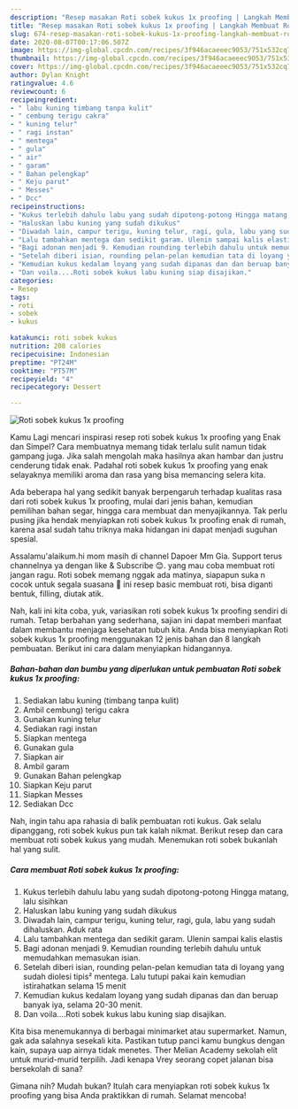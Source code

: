 ```yaml
---
description: "Resep masakan Roti sobek kukus 1x proofing | Langkah Membuat Roti sobek kukus 1x proofing Yang Sempurna"
title: "Resep masakan Roti sobek kukus 1x proofing | Langkah Membuat Roti sobek kukus 1x proofing Yang Sempurna"
slug: 674-resep-masakan-roti-sobek-kukus-1x-proofing-langkah-membuat-roti-sobek-kukus-1x-proofing-yang-sempurna
date: 2020-08-07T00:17:06.507Z
image: https://img-global.cpcdn.com/recipes/3f946acaeeec9053/751x532cq70/roti-sobek-kukus-1x-proofing-foto-resep-utama.jpg
thumbnail: https://img-global.cpcdn.com/recipes/3f946acaeeec9053/751x532cq70/roti-sobek-kukus-1x-proofing-foto-resep-utama.jpg
cover: https://img-global.cpcdn.com/recipes/3f946acaeeec9053/751x532cq70/roti-sobek-kukus-1x-proofing-foto-resep-utama.jpg
author: Dylan Knight
ratingvalue: 4.6
reviewcount: 6
recipeingredient:
- " labu kuning timbang tanpa kulit"
- " cembung terigu cakra"
- " kuning telur"
- " ragi instan"
- " mentega"
- " gula"
- " air"
- " garam"
- " Bahan pelengkap"
- " Keju parut"
- " Messes"
- " Dcc"
recipeinstructions:
- "Kukus terlebih dahulu labu yang sudah dipotong-potong Hingga matang, lalu sisihkan"
- "Haluskan labu kuning yang sudah dikukus"
- "Diwadah lain, campur terigu, kuning telur, ragi, gula, labu yang sudah dihaluskan. Aduk rata"
- "Lalu tambahkan mentega dan sedikit garam. Ulenin sampai kalis elastis"
- "Bagi adonan menjadi 9. Kemudian rounding terlebih dahulu untuk memudahkan memasukan isian."
- "Setelah diberi isian, rounding pelan-pelan kemudian tata di loyang yang sudah diolesi tipis² mentega. Lalu tutupi pakai kain kemudian istirahatkan selama 15 menit"
- "Kemudian kukus kedalam loyang yang sudah dipanas dan dan beruap banyak iya, selama 20-30 menit."
- "Dan voila....Roti sobek kukus labu kuning siap disajikan."
categories:
- Resep
tags:
- roti
- sobek
- kukus

katakunci: roti sobek kukus 
nutrition: 208 calories
recipecuisine: Indonesian
preptime: "PT24M"
cooktime: "PT57M"
recipeyield: "4"
recipecategory: Dessert

---
```



![Roti sobek kukus 1x proofing](https://img-global.cpcdn.com/recipes/3f946acaeeec9053/751x532cq70/roti-sobek-kukus-1x-proofing-foto-resep-utama.jpg)

Kamu Lagi mencari inspirasi resep roti sobek kukus 1x proofing yang Enak dan Simpel? Cara membuatnya memang tidak terlalu sulit namun tidak gampang juga. Jika salah mengolah maka hasilnya akan hambar dan justru cenderung tidak enak. Padahal roti sobek kukus 1x proofing yang enak selayaknya memiliki aroma dan rasa yang bisa memancing selera kita.

Ada beberapa hal yang sedikit banyak berpengaruh terhadap kualitas rasa dari roti sobek kukus 1x proofing, mulai dari jenis bahan, kemudian pemilihan bahan segar, hingga cara membuat dan menyajikannya. Tak perlu pusing jika hendak menyiapkan roti sobek kukus 1x proofing enak di rumah, karena asal sudah tahu triknya maka hidangan ini dapat menjadi suguhan spesial.

Assalamu&#39;alaikum.hi mom masih di channel Dapoer Mm Gia. Support terus channelnya ya dengan like &amp; Subscribe 😊. yang mau coba membuat roti jangan ragu. Roti sobek memang nggak ada matinya, siapapun suka n cocok untuk segala suasana 🤗 ini resep basic membuat roti, bisa diganti bentuk, filling, diutak atik.


Nah, kali ini kita coba, yuk, variasikan roti sobek kukus 1x proofing sendiri di rumah. Tetap berbahan yang sederhana, sajian ini dapat memberi manfaat dalam membantu menjaga kesehatan tubuh kita. Anda bisa menyiapkan Roti sobek kukus 1x proofing menggunakan 12 jenis bahan dan 8 langkah pembuatan. Berikut ini cara dalam menyiapkan hidangannya.

<!--inarticleads1-->

##### Bahan-bahan dan bumbu yang diperlukan untuk pembuatan Roti sobek kukus 1x proofing:

1. Sediakan  labu kuning (timbang tanpa kulit)
1. Ambil  cembung) terigu cakra
1. Gunakan  kuning telur
1. Sediakan  ragi instan
1. Siapkan  mentega
1. Gunakan  gula
1. Siapkan  air
1. Ambil  garam
1. Gunakan  Bahan pelengkap
1. Siapkan  Keju parut
1. Siapkan  Messes
1. Sediakan  Dcc


Nah, ingin tahu apa rahasia di balik pembuatan roti kukus. Gak selalu dipanggang, roti sobek kukus pun tak kalah nikmat. Berikut resep dan cara membuat roti sobek kukus yang mudah. Menemukan roti sobek bukanlah hal yang sulit. 

<!--inarticleads2-->

##### Cara membuat Roti sobek kukus 1x proofing:

1. Kukus terlebih dahulu labu yang sudah dipotong-potong Hingga matang, lalu sisihkan
1. Haluskan labu kuning yang sudah dikukus
1. Diwadah lain, campur terigu, kuning telur, ragi, gula, labu yang sudah dihaluskan. Aduk rata
1. Lalu tambahkan mentega dan sedikit garam. Ulenin sampai kalis elastis
1. Bagi adonan menjadi 9. Kemudian rounding terlebih dahulu untuk memudahkan memasukan isian.
1. Setelah diberi isian, rounding pelan-pelan kemudian tata di loyang yang sudah diolesi tipis² mentega. Lalu tutupi pakai kain kemudian istirahatkan selama 15 menit
1. Kemudian kukus kedalam loyang yang sudah dipanas dan dan beruap banyak iya, selama 20-30 menit.
1. Dan voila....Roti sobek kukus labu kuning siap disajikan.


Kita bisa menemukannya di berbagai minimarket atau supermarket. Namun, gak ada salahnya sesekali kita. Pastikan tutup panci kamu bungkus dengan kain, supaya uap airnya tidak menetes. Ther Melian Academy sekolah elit untuk murid-murid terpilih. Jadi kenapa Vrey seorang copet jalanan bisa bersekolah di sana? 

Gimana nih? Mudah bukan? Itulah cara menyiapkan roti sobek kukus 1x proofing yang bisa Anda praktikkan di rumah. Selamat mencoba!
